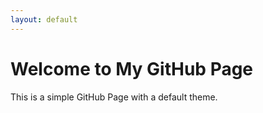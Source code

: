 ```yaml
---
layout: default
---
```


# Welcome to My GitHub Page

This is a simple GitHub Page with a default theme.

